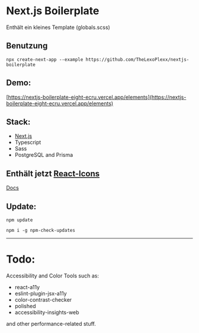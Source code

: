 # Next.js Boilerplate

Enthält ein kleines Template (globals.scss)

## Benutzung
`npx create-next-app --example https://github.com/TheLexoPlexx/nextjs-boilerplate`

## Demo:
[https://nextjs-boilerplate-eight-ecru.vercel.app/elements](https://nextjs-boilerplate-eight-ecru.vercel.app/elements)

## Stack:
* [Next.js](https://nextjs.org/docs)
* Typescript
* Sass
* PostgreSQL and Prisma

## Enthält jetzt [React-Icons](https://www.npmjs.com/package/react-icons)
[Docs](https://react-icons.github.io/react-icons/)

## Update:
`npm update`

`npm i -g npm-check-updates`

----

# Todo:
Accessibility and Color Tools such as:
* react-a11y
* eslint-plugin-jsx-a11y
* color-contrast-checker
* polished
* accessibility-insights-web

and other performance-related stuff.
